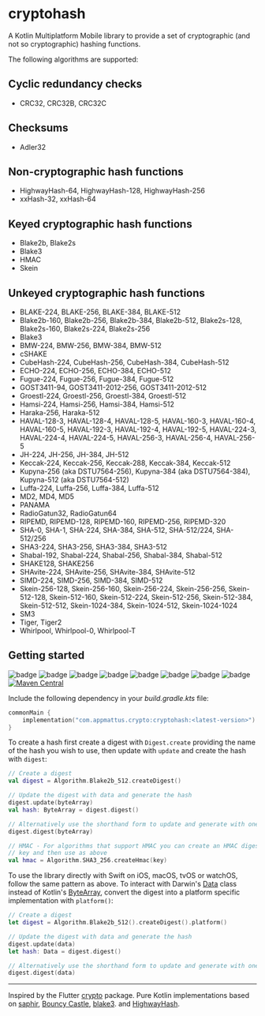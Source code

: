 # cryptohash

A Kotlin Multiplatform Mobile library to provide a set of cryptographic (and
not so cryptographic) hashing functions.

The following algorithms are supported:

## Cyclic redundancy checks

- CRC32, CRC32B, CRC32C

## Checksums

- Adler32

## Non-cryptographic hash functions

- HighwayHash-64, HighwayHash-128, HighwayHash-256
- xxHash-32, xxHash-64

## Keyed cryptographic hash functions

- Blake2b, Blake2s
- Blake3
- HMAC
- Skein

## Unkeyed cryptographic hash functions

- BLAKE-224, BLAKE-256, BLAKE-384, BLAKE-512
- Blake2b-160, Blake2b-256, Blake2b-384, Blake2b-512, Blake2s-128, Blake2s-160,
  Blake2s-224, Blake2s-256
- Blake3
- BMW-224, BMW-256, BMW-384, BMW-512
- cSHAKE
- CubeHash-224, CubeHash-256, CubeHash-384, CubeHash-512
- ECHO-224, ECHO-256, ECHO-384, ECHO-512
- Fugue-224, Fugue-256, Fugue-384, Fugue-512
- GOST3411-94, GOST3411-2012-256, GOST3411-2012-512
- Groestl-224, Groestl-256, Groestl-384, Groestl-512
- Hamsi-224, Hamsi-256, Hamsi-384, Hamsi-512
- Haraka-256, Haraka-512
- HAVAL-128-3, HAVAL-128-4, HAVAL-128-5, HAVAL-160-3, HAVAL-160-4, HAVAL-160-5,
  HAVAL-192-3, HAVAL-192-4, HAVAL-192-5, HAVAL-224-3, HAVAL-224-4, HAVAL-224-5,
  HAVAL-256-3, HAVAL-256-4, HAVAL-256-5
- JH-224, JH-256, JH-384, JH-512
- Keccak-224, Keccak-256, Keccak-288, Keccak-384, Keccak-512
- Kupyna-256 (aka DSTU7564-256), Kupyna-384 (aka DSTU7564-384), Kupyna-512 (aka
  DSTU7564-512)
- Luffa-224, Luffa-256, Luffa-384, Luffa-512
- MD2, MD4, MD5
- PANAMA
- RadioGatun32, RadioGatun64
- RIPEMD, RIPEMD-128, RIPEMD-160, RIPEMD-256, RIPEMD-320
- SHA-0, SHA-1, SHA-224, SHA-384, SHA-512, SHA-512/224, SHA-512/256
- SHA3-224, SHA3-256, SHA3-384, SHA3-512
- Shabal-192, Shabal-224, Shabal-256, Shabal-384, Shabal-512
- SHAKE128, SHAKE256
- SHAvite-224, SHAvite-256, SHAvite-384, SHAvite-512
- SIMD-224, SIMD-256, SIMD-384, SIMD-512
- Skein-256-128, Skein-256-160, Skein-256-224, Skein-256-256, Skein-512-128,
  Skein-512-160, Skein-512-224, Skein-512-256, Skein-512-384, Skein-512-512,
  Skein-1024-384, Skein-1024-512, Skein-1024-1024
- SM3
- Tiger, Tiger2
- Whirlpool, Whirlpool-0, Whirlpool-T

## Getting started

![badge][badge-android]
![badge][badge-ios]
![badge][badge-watchos]
![badge][badge-tvos]
![badge][badge-mac]
![badge][badge-linux]
![badge][badge-windows]
![badge][badge-jvm]
[![Maven Central](https://img.shields.io/maven-central/v/com.appmattus.crypto/cryptohash)](https://search.maven.org/search?q=g:com.appmattus.crypto)

Include the following dependency in your *build.gradle.kts* file:

```kotlin
commonMain {
    implementation("com.appmattus.crypto:cryptohash:<latest-version>")
}
```

To create a hash first create a digest with `Digest.create` providing the name
of the hash you wish to use, then update with `update` and create the hash with
`digest`:

```kotlin
// Create a digest
val digest = Algorithm.Blake2b_512.createDigest()

// Update the digest with data and generate the hash
digest.update(byteArray)
val hash: ByteArray = digest.digest()

// Alternatively use the shorthand form to update and generate with one function
digest.digest(byteArray)

// HMAC - For algorithms that support HMAC you can create an HMAC digest with a
// key and then use as above
val hmac = Algorithm.SHA3_256.createHmac(key)
```

To use the library directly with Swift on iOS, macOS, tvOS or watchOS, follow
the same pattern as above. To interact with Darwin's [Data](https://developer.apple.com/documentation/foundation/data)
class instead of Kotlin's [ByteArray](https://kotlinlang.org/api/latest/jvm/stdlib/kotlin/-byte-array/),
convert the digest into a platform specific implementation with `platform()`:

```swift
// Create a digest
let digest = Algorithm.Blake2b_512().createDigest().platform()

// Update the digest with data and generate the hash
digest.update(data)
let hash: Data = digest.digest()

// Alternatively use the shorthand form to update and generate with one function
digest.digest(data)
```

---

Inspired by the Flutter [crypto](https://pub.dev/packages/crypto)
package. Pure Kotlin implementations based on [saphir](https://github.com/sfuhrm/saphir-hash),
[Bouncy Castle](https://github.com/bcgit/bc-java/), [blake3](https://github.com/rctcwyvrn/blake3).
and [HighwayHash](https://github.com/google/highwayhash/).

[badge-android]: http://img.shields.io/badge/platform-android-6EDB8D.svg?style=flat
[badge-ios]: http://img.shields.io/badge/platform-ios-CDCDCD.svg?style=flat
[badge-js]: http://img.shields.io/badge/platform-js-F8DB5D.svg?style=flat
[badge-jvm]: http://img.shields.io/badge/platform-jvm-DB413D.svg?style=flat
[badge-linux]: http://img.shields.io/badge/platform-linux-2D3F6C.svg?style=flat
[badge-windows]: http://img.shields.io/badge/platform-windows-4D76CD.svg?style=flat
[badge-mac]: http://img.shields.io/badge/platform-macos-111111.svg?style=flat
[badge-watchos]: http://img.shields.io/badge/platform-watchos-C0C0C0.svg?style=flat
[badge-tvos]: http://img.shields.io/badge/platform-tvos-808080.svg?style=flat
[badge-wasm]: https://img.shields.io/badge/platform-wasm-624FE8.svg?style=flat

